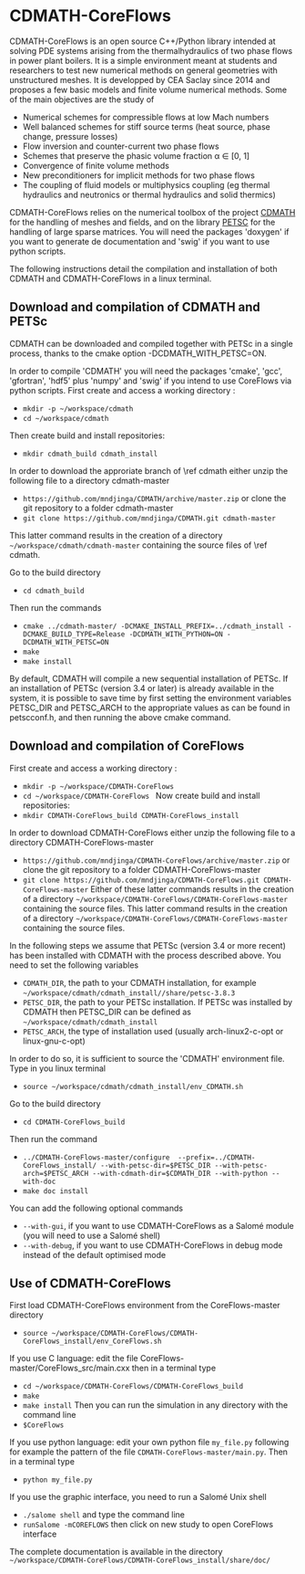 CDMATH-CoreFlows
================

CDMATH-CoreFlows is an open source C++/Python library intended at solving PDE systems
arising from the thermalhydraulics of two phase flows in power plant boilers. It
is a simple environment meant at students and researchers to test new numerical
methods on general geometries with unstructured meshes. It is developped by
CEA Saclay since 2014 and proposes a few
basic models and finite volume numerical methods. Some of the main objectives
are the study of

- Numerical schemes for compressible flows at low Mach numbers
- Well balanced schemes for stiff source terms (heat source, phase change, pressure losses)
- Flow inversion and counter-current two phase flows
- Schemes that preserve the phasic volume fraction α ∈ [0, 1]
- Convergence of finite volume methods
- New preconditioners for implicit methods for two phase flows
- The coupling of fluid models or multiphysics coupling (eg thermal hydraulics and neutronics or thermal hydraulics and solid thermics)

CDMATH-CoreFlows relies on the numerical toolbox of the project [CDMATH]((http://cdmath.jimdo.com)) for the handling of meshes and fields, and on the library [PETSC](https://www.mcs.anl.gov/petsc/) for the handling of large sparse matrices.
You will need the packages 'doxygen' if you want to generate de documentation and 'swig' if you want to use python scripts.

The following instructions detail the compilation and installation of both CDMATH and CDMATH-CoreFlows in a linux terminal.

Download and compilation of CDMATH and PETSc
--------------------------------------------
CDMATH can be downloaded and compiled together with PETSc in a single process, thanks to the cmake option -DCDMATH_WITH_PETSC=ON.

In order to compile 'CDMATH' you will need the packages 'cmake', 'gcc', 'gfortran', 'hdf5' plus 'numpy' and 'swig' if you intend to use CoreFlows via python scripts.
First create and access a working directory :
- `mkdir -p ~/workspace/cdmath `
- `cd ~/workspace/cdmath `

Then create build and install repositories:
- `mkdir cdmath_build cdmath_install `

In order to download the approriate branch of \ref cdmath either unzip the following file to a directory cdmath-master
- `https://github.com/mndjinga/CDMATH/archive/master.zip`
or clone the git repository to a folder cdmath-master
- `git clone https://github.com/mndjinga/CDMATH.git cdmath-master`

This latter command results in the creation of a directory `~/workspace/cdmath/cdmath-master` containing the source files of \ref cdmath.

Go to the build directory
- `cd cdmath_build `

Then run the commands
- `cmake ../cdmath-master/ -DCMAKE_INSTALL_PREFIX=../cdmath_install -DCMAKE_BUILD_TYPE=Release -DCDMATH_WITH_PYTHON=ON -DCDMATH_WITH_PETSC=ON`
- `make`
- `make install`

By default, CDMATH will compile a new sequential installation of PETSc. If an installation of PETSc (version 3.4 or later) is already available in the system, it is possible to save time by first setting the environment variables PETSC_DIR and PETSC_ARCH to the appropriate values as can be found in petscconf.h, and then running the above cmake command.

Download and compilation of CoreFlows
---------------------------------------------
First create and access a working directory :
- `mkdir -p ~/workspace/CDMATH-CoreFlows `
- `cd ~/workspace/CDMATH-CoreFlows `
Now create build and install repositories:
- `mkdir CDMATH-CoreFlows_build CDMATH-CoreFlows_install `

In order to download CDMATH-CoreFlows either unzip the following file to a directory CDMATH-CoreFlows-master
- `https://github.com/mndjinga/CDMATH-CoreFlows/archive/master.zip`
or clone the git repository to a folder CDMATH-CoreFlows-master
- `git clone https://github.com/mndjinga/CDMATH-CoreFlows.git CDMATH-CoreFlows-master`
Either of these latter commands results in the creation of a directory `~/workspace/CDMATH-CoreFlows/CDMATH-CoreFlows-master`  containing the source files.
This latter command results in the creation of a directory `~/workspace/CDMATH-CoreFlows/CDMATH-CoreFlows-master`  containing the source files.

In the following steps we assume that PETSc (version 3.4 or more recent) has been installed with CDMATH with the process described above.
You need to set the following variables 
- `CDMATH_DIR`, the path to your CDMATH installation, for example  `~/workspace/cdmath/cdmath_install//share/petsc-3.8.3 `
- `PETSC_DIR`, the path to your PETSc installation. If PETSc was installed by CDMATH then PETSC_DIR can be defined as `~/workspace/cdmath/cdmath_install`
- `PETSC_ARCH`, the type of installation used (usually arch-linux2-c-opt or linux-gnu-c-opt)

In order to do so, it is sufficient to source the 'CDMATH' environment file. Type in you linux terminal
- `source ~/workspace/cdmath/cdmath_install/env_CDMATH.sh`

Go to the build directory
- `cd CDMATH-CoreFlows_build `

Then run the command
- `../CDMATH-CoreFlows-master/configure  --prefix=../CDMATH-CoreFlows_install/ --with-petsc-dir=$PETSC_DIR --with-petsc-arch=$PETSC_ARCH --with-cdmath-dir=$CDMATH_DIR --with-python --with-doc`
- `make doc install`

You can add the following optional commands
- `--with-gui`, if you want to use CDMATH-CoreFlows as a Salomé module (you will need to use a Salomé shell)
- `--with-debug`, if you want to use CDMATH-CoreFlows in debug mode instead of the default optimised mode

Use of CDMATH-CoreFlows
-----------------------
First load CDMATH-CoreFlows environment from the CoreFlows-master directory
- `source ~/workspace/CDMATH-CoreFlows/CDMATH-CoreFlows_install/env_CoreFlows.sh `

If you use C language: edit the file CoreFlows-master/CoreFlows_src/main.cxx then in a terminal type
- `cd ~/workspace/CDMATH-CoreFlows/CDMATH-CoreFlows_build  `
- `make`
- `make install`
Then you can run the simulation in any directory with the command line
- `$CoreFlows `

If you use python language: edit your own python file `my_file.py` following for example the pattern of the file `CDMATH-CoreFlows-master/main.py`. Then in a terminal type
- `python my_file.py `

If you use the graphic interface, you need to run a Salomé Unix shell 
- `./salome shell`
and type the command line
- `runSalome -mCOREFLOWS`
then click on new study to open CoreFlows interface

The complete documentation is available in the directory `~/workspace/CDMATH-CoreFlows/CDMATH-CoreFlows_install/share/doc/`
